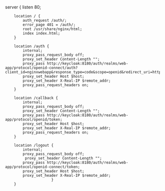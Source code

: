  server {
        listen 80;

        location / {
            auth_request /auth/;
            error_page 401 = /auth/;
            root /usr/share/nginx/html;
            index index.html;
        }

        location /auth {
            internal;
            proxy_pass_request_body off;
            proxy_set_header Content-Length "";
            proxy_pass http://keycloak:8180/auth/realms/web-app/protocol/openid-connect/auth?client_id=nginxwebapp&response_type=code&scope=openid&redirect_uri=http://example.com/callback;
            proxy_set_header Host $host;
            proxy_set_header X-Real-IP $remote_addr;
            proxy_pass_request_headers on;
        }

        location /callback {
            internal;
            proxy_pass_request_body off;
            proxy_set_header Content-Length "";
            proxy_pass http://keycloak:8180/auth/realms/web-app/protocol/openid/token;
            proxy_set_header Host $host;
            proxy_set_header X-Real-IP $remote_addr;
            proxy_pass_request_headers on;
        }

        location /logout {
            internal;
            proxy_pass_request_body off;
             proxy_set_header Content-Length "";
            proxy_pass http://keycloak:8180/auth/realms/web-app/protocol/openid-connect/token;
            proxy_set_header Host $host;
            proxy_set_header X-Real-IP $remote_addr;
                         }
        }